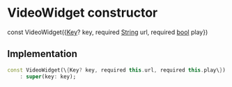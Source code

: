 


# VideoWidget constructor






const
VideoWidget(\{[Key](https://api.flutter.dev/flutter/foundation/Key-class.html)? key, required [String](https://api.flutter.dev/flutter/dart-core/String-class.html) url, required [bool](https://api.flutter.dev/flutter/dart-core/bool-class.html) play\})





## Implementation

```dart
const VideoWidget(\{Key? key, required this.url, required this.play\})
    : super(key: key);
```







